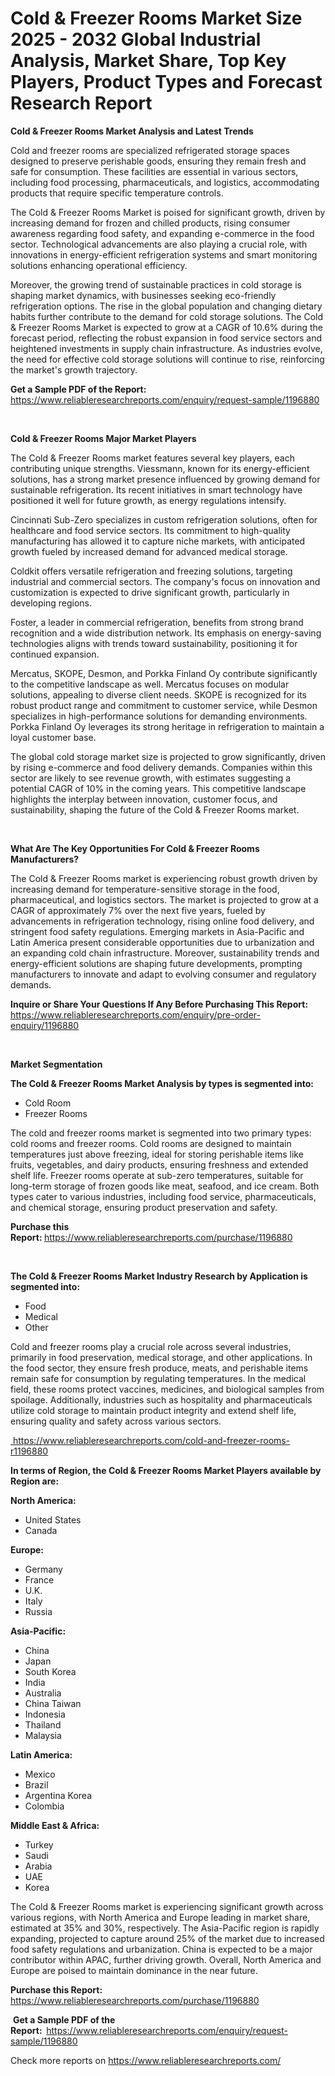 <p><h1>Cold & Freezer Rooms Market Size 2025 - 2032 Global Industrial Analysis, Market Share, Top Key Players, Product Types and Forecast Research Report</h1></p><p><strong>Cold & Freezer Rooms Market Analysis and Latest Trends</strong></p>
<p><p>Cold and freezer rooms are specialized refrigerated storage spaces designed to preserve perishable goods, ensuring they remain fresh and safe for consumption. These facilities are essential in various sectors, including food processing, pharmaceuticals, and logistics, accommodating products that require specific temperature controls.</p><p>The Cold & Freezer Rooms Market is poised for significant growth, driven by increasing demand for frozen and chilled products, rising consumer awareness regarding food safety, and expanding e-commerce in the food sector. Technological advancements are also playing a crucial role, with innovations in energy-efficient refrigeration systems and smart monitoring solutions enhancing operational efficiency.</p><p>Moreover, the growing trend of sustainable practices in cold storage is shaping market dynamics, with businesses seeking eco-friendly refrigeration options. The rise in the global population and changing dietary habits further contribute to the demand for cold storage solutions. The Cold & Freezer Rooms Market is expected to grow at a CAGR of 10.6% during the forecast period, reflecting the robust expansion in food service sectors and heightened investments in supply chain infrastructure. As industries evolve, the need for effective cold storage solutions will continue to rise, reinforcing the market's growth trajectory.</p></p>
<p><strong>Get a Sample PDF of the Report:&nbsp;</strong> <a href="https://www.reliableresearchreports.com/enquiry/request-sample/1196880?utm_campaign=37&utm_medium=2&utm_source=Github&utm_content=ia&utm_term=03032025&utm_id=cold-freezer-rooms">https://www.reliableresearchreports.com/enquiry/request-sample/1196880</a></p>
<p>&nbsp;</p>
<p><strong>Cold & Freezer Rooms Major Market Players</strong></p>
<p><p>The Cold & Freezer Rooms market features several key players, each contributing unique strengths. Viessmann, known for its energy-efficient solutions, has a strong market presence influenced by growing demand for sustainable refrigeration. Its recent initiatives in smart technology have positioned it well for future growth, as energy regulations intensify.</p><p>Cincinnati Sub-Zero specializes in custom refrigeration solutions, often for healthcare and food service sectors. Its commitment to high-quality manufacturing has allowed it to capture niche markets, with anticipated growth fueled by increased demand for advanced medical storage.</p><p>Coldkit offers versatile refrigeration and freezing solutions, targeting industrial and commercial sectors. The company's focus on innovation and customization is expected to drive significant growth, particularly in developing regions.</p><p>Foster, a leader in commercial refrigeration, benefits from strong brand recognition and a wide distribution network. Its emphasis on energy-saving technologies aligns with trends toward sustainability, positioning it for continued expansion.</p><p>Mercatus, SKOPE, Desmon, and Porkka Finland Oy contribute significantly to the competitive landscape as well. Mercatus focuses on modular solutions, appealing to diverse client needs. SKOPE is recognized for its robust product range and commitment to customer service, while Desmon specializes in high-performance solutions for demanding environments. Porkka Finland Oy leverages its strong heritage in refrigeration to maintain a loyal customer base.</p><p>The global cold storage market size is projected to grow significantly, driven by rising e-commerce and food delivery demands. Companies within this sector are likely to see revenue growth, with estimates suggesting a potential CAGR of 10% in the coming years. This competitive landscape highlights the interplay between innovation, customer focus, and sustainability, shaping the future of the Cold & Freezer Rooms market.</p></p>
<p>&nbsp;</p>
<p><strong>What Are The Key Opportunities For Cold & Freezer Rooms Manufacturers?</strong></p>
<p><p>The Cold & Freezer Rooms market is experiencing robust growth driven by increasing demand for temperature-sensitive storage in the food, pharmaceutical, and logistics sectors. The market is projected to grow at a CAGR of approximately 7% over the next five years, fueled by advancements in refrigeration technology, rising online food delivery, and stringent food safety regulations. Emerging markets in Asia-Pacific and Latin America present considerable opportunities due to urbanization and an expanding cold chain infrastructure. Moreover, sustainability trends and energy-efficient solutions are shaping future developments, prompting manufacturers to innovate and adapt to evolving consumer and regulatory demands.</p></p>
<p><strong>Inquire or Share Your Questions If Any Before Purchasing This Report:</strong> <a href="https://www.reliableresearchreports.com/enquiry/pre-order-enquiry/1196880?utm_campaign=37&utm_medium=2&utm_source=Github&utm_content=ia&utm_term=03032025&utm_id=cold-freezer-rooms">https://www.reliableresearchreports.com/enquiry/pre-order-enquiry/1196880</a></p>
<p>&nbsp;</p>
<p><strong>Market Segmentation</strong></p>
<p><strong>The Cold & Freezer Rooms Market Analysis by types is segmented into:</strong></p>
<p><ul><li>Cold Room</li><li>Freezer Rooms</li></ul></p>
<p><p>The cold and freezer rooms market is segmented into two primary types: cold rooms and freezer rooms. Cold rooms are designed to maintain temperatures just above freezing, ideal for storing perishable items like fruits, vegetables, and dairy products, ensuring freshness and extended shelf life. Freezer rooms operate at sub-zero temperatures, suitable for long-term storage of frozen goods like meat, seafood, and ice cream. Both types cater to various industries, including food service, pharmaceuticals, and chemical storage, ensuring product preservation and safety.</p></p>
<p><strong>Purchase this Report:&nbsp;</strong><a href="https://www.reliableresearchreports.com/purchase/1196880?utm_campaign=37&utm_medium=2&utm_source=Github&utm_content=ia&utm_term=03032025&utm_id=cold-freezer-rooms">https://www.reliableresearchreports.com/purchase/1196880</a></p>
<p>&nbsp;</p>
<p><strong>The Cold & Freezer Rooms Market Industry Research by Application is segmented into:</strong></p>
<p><ul><li>Food</li><li>Medical</li><li>Other</li></ul></p>
<p><p>Cold and freezer rooms play a crucial role across several industries, primarily in food preservation, medical storage, and other applications. In the food sector, they ensure fresh produce, meats, and perishable items remain safe for consumption by regulating temperatures. In the medical field, these rooms protect vaccines, medicines, and biological samples from spoilage. Additionally, industries such as hospitality and pharmaceuticals utilize cold storage to maintain product integrity and extend shelf life, ensuring quality and safety across various sectors.</p></p>
<p><a href="https://www.reliableresearchreports.com/cold-and-freezer-rooms-r1196880?utm_campaign=37&utm_medium=2&utm_source=Github&utm_content=ia&utm_term=03032025&utm_id=cold-freezer-rooms">&nbsp;https://www.reliableresearchreports.com/cold-and-freezer-rooms-r1196880</a></p>
<p><strong>In terms of Region, the Cold & Freezer Rooms Market Players available by Region are:</strong></p>
<p>
    <p> <strong> North America: </strong>
        <ul>
            <li>United States</li>
            <li>Canada</li>
        </ul>
        </p> 
    <p> <strong> Europe: </strong>
        <ul>
            <li>Germany</li>
            <li>France</li>
            <li>U.K.</li>
            <li>Italy</li>
            <li>Russia</li>
        </ul>
        </p> 
    <p> <strong> Asia-Pacific: </strong>
        <ul>
            <li>China</li>
            <li>Japan</li>
            <li>South Korea</li>
            <li>India</li>
            <li>Australia</li>
            <li>China Taiwan</li>
            <li>Indonesia</li>
            <li>Thailand</li>
            <li>Malaysia</li>
        </ul>
        </p> 
    <p> <strong> Latin America: </strong>
        <ul>
            <li>Mexico</li>
            <li>Brazil</li>
            <li>Argentina Korea</li>
            <li>Colombia</li>
        </ul>
        </p> 
    <p> <strong> Middle East & Africa: </strong>
        <ul>
            <li>Turkey</li>
            <li>Saudi</li>
            <li>Arabia</li>
            <li>UAE</li>
            <li>Korea</li>
        </ul>
    </p>
    </p>
<p><p>The Cold & Freezer Rooms market is experiencing significant growth across various regions, with North America and Europe leading in market share, estimated at 35% and 30%, respectively. The Asia-Pacific region is rapidly expanding, projected to capture around 25% of the market due to increased food safety regulations and urbanization. China is expected to be a major contributor within APAC, further driving growth. Overall, North America and Europe are poised to maintain dominance in the near future.</p></p>
<p><strong>Purchase this Report: </strong><a href="https://www.reliableresearchreports.com/purchase/1196880?utm_campaign=37&utm_medium=2&utm_source=Github&utm_content=ia&utm_term=03032025&utm_id=cold-freezer-rooms">https://www.reliableresearchreports.com/purchase/1196880</a></p>
<p>&nbsp;<strong>Get a Sample PDF of the Report:&nbsp;&nbsp;</strong><a href="https://www.reliableresearchreports.com/enquiry/request-sample/1196880?utm_campaign=37&utm_medium=2&utm_source=Github&utm_content=ia&utm_term=03032025&utm_id=cold-freezer-rooms">https://www.reliableresearchreports.com/enquiry/request-sample/1196880</a></p>
<p><strong></strong></p>
<p>Check more reports on <a href="https://www.reliableresearchreports.com/?utm_campaign=37&utm_medium=2&utm_source=Github&utm_content=ia&utm_term=03032025&utm_id=cold-freezer-rooms">https://www.reliableresearchreports.com/</a></p>